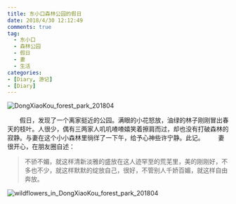 ```yaml
---
title: 东小口森林公园的假日
date: 2018/4/30 12:12:49
comments: true
tag: 
  - 东小口
  - 森林公园
  - 假日
  - 妻
  - 生活
categories:
- [Diary, 游记]
- [Diary]
---
```


![DongXiaoKou_forest_park_201804](http://oss.xknife.net/DongXiaoKou_forest_park_201804.jpg)

　　假日，发现了一个离家挺近的公园。满眼的小花怒放，油绿的林子刚刚冒出春天的枝叶。人很少，偶有三两家人叽叽喳喳嬉笑着擦肩而过，却也没有打破森林的寂静。与妻在这个小小森林里徜徉了一下午，给予心神些许宁静。此记。
　　妻很开心，在朋友圈自述：

> 不骄不媚，就这样清新淡雅的盛放在这人迹罕至的荒芜里，美的刚刚好，不多也不少，就这样默默的绽放自己，很好，不管别人千娇百媚，就这样自由奔放。

![wildflowers_in_DongXiaoKou_forest_park_201804](http://oss.xknife.net/wildflowers_in_DongXiaoKou_forest_park_201804.jpg)